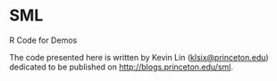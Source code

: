 SML
===

R Code for Demos

The code presented here is written by Kevin Lin (klsix@princeton.edu) dedicated to be published on http://blogs.princeton.edu/sml.
